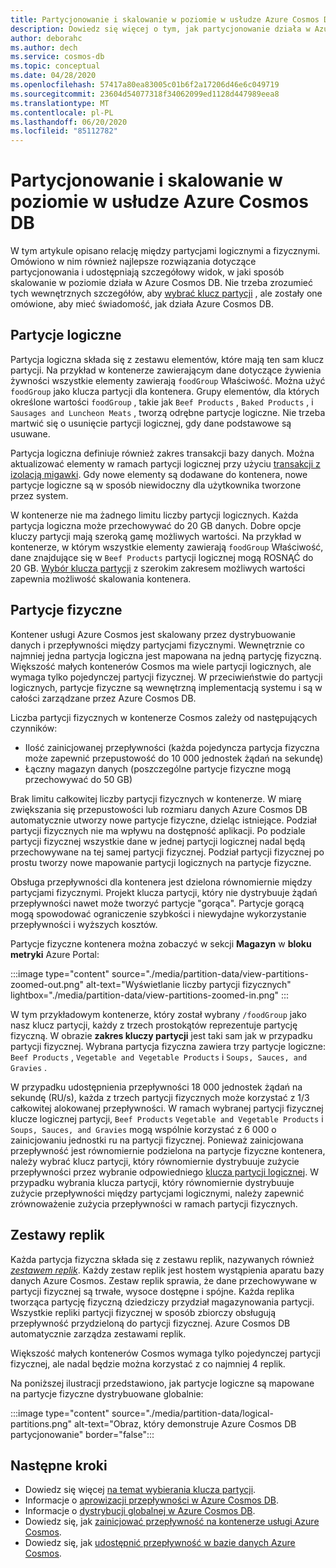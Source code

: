 ```yaml
---
title: Partycjonowanie i skalowanie w poziomie w usłudze Azure Cosmos DB
description: Dowiedz się więcej o tym, jak partycjonowanie działa w Azure Cosmos DB, jak skonfigurować partycjonowanie i klucze partycji oraz jak wybrać właściwy klucz partycji dla aplikacji.
author: deborahc
ms.author: dech
ms.service: cosmos-db
ms.topic: conceptual
ms.date: 04/28/2020
ms.openlocfilehash: 57417a80ea83005c01b6f2a17206d46e6c049719
ms.sourcegitcommit: 23604d54077318f34062099ed1128d447989eea8
ms.translationtype: MT
ms.contentlocale: pl-PL
ms.lasthandoff: 06/20/2020
ms.locfileid: "85112782"
---
```

# <a name="partitioning-and-horizontal-scaling-in-azure-cosmos-db"></a>Partycjonowanie i skalowanie w poziomie w usłudze Azure Cosmos DB

W tym artykule opisano relację między partycjami logicznymi a fizycznymi. Omówiono w nim również najlepsze rozwiązania dotyczące partycjonowania i udostępniają szczegółowy widok, w jaki sposób skalowanie w poziomie działa w Azure Cosmos DB. Nie trzeba zrozumieć tych wewnętrznych szczegółów, aby [wybrać klucz partycji](partitioning-overview.md#choose-partitionkey) , ale zostały one omówione, aby mieć świadomość, jak działa Azure Cosmos DB.

## <a name="logical-partitions"></a>Partycje logiczne

Partycja logiczna składa się z zestawu elementów, które mają ten sam klucz partycji. Na przykład w kontenerze zawierającym dane dotyczące żywienia żywności wszystkie elementy zawierają `foodGroup` Właściwość. Można użyć `foodGroup` jako klucza partycji dla kontenera. Grupy elementów, dla których określone wartości `foodGroup` , takie jak `Beef Products` , `Baked Products` , i `Sausages and Luncheon Meats` , tworzą odrębne partycje logiczne. Nie trzeba martwić się o usunięcie partycji logicznej, gdy dane podstawowe są usuwane.

Partycja logiczna definiuje również zakres transakcji bazy danych. Można aktualizować elementy w ramach partycji logicznej przy użyciu [transakcji z izolacją migawki](database-transactions-optimistic-concurrency.md). Gdy nowe elementy są dodawane do kontenera, nowe partycje logiczne są w sposób niewidoczny dla użytkownika tworzone przez system.

W kontenerze nie ma żadnego limitu liczby partycji logicznych. Każda partycja logiczna może przechowywać do 20 GB danych. Dobre opcje kluczy partycji mają szeroką gamę możliwych wartości. Na przykład w kontenerze, w którym wszystkie elementy zawierają `foodGroup` Właściwość, dane znajdujące się w `Beef Products` partycji logicznej mogą ROSNĄĆ do 20 GB. [Wybór klucza partycji](partitioning-overview.md#choose-partitionkey) z szerokim zakresem możliwych wartości zapewnia możliwość skalowania kontenera.

## <a name="physical-partitions"></a>Partycje fizyczne

Kontener usługi Azure Cosmos jest skalowany przez dystrybuowanie danych i przepływności między partycjami fizycznymi. Wewnętrznie co najmniej jedna partycja logiczna jest mapowana na jedną partycję fizyczną. Większość małych kontenerów Cosmos ma wiele partycji logicznych, ale wymaga tylko pojedynczej partycji fizycznej. W przeciwieństwie do partycji logicznych, partycje fizyczne są wewnętrzną implementacją systemu i są w całości zarządzane przez Azure Cosmos DB.

Liczba partycji fizycznych w kontenerze Cosmos zależy od następujących czynników:

- Ilość zainicjowanej przepływności (każda pojedyncza partycja fizyczna może zapewnić przepustowość do 10 000 jednostek żądań na sekundę)
- Łączny magazyn danych (poszczególne partycje fizyczne mogą przechowywać do 50 GB)

Brak limitu całkowitej liczby partycji fizycznych w kontenerze. W miarę zwiększania się przepustowości lub rozmiaru danych Azure Cosmos DB automatycznie utworzy nowe partycje fizyczne, dzieląc istniejące. Podział partycji fizycznych nie ma wpływu na dostępność aplikacji. Po podziale partycji fizycznej wszystkie dane w jednej partycji logicznej nadal będą przechowywane na tej samej partycji fizycznej. Podział partycji fizycznej po prostu tworzy nowe mapowanie partycji logicznych na partycje fizyczne.

Obsługa przepływności dla kontenera jest dzielona równomiernie między partycjami fizycznymi. Projekt klucza partycji, który nie dystrybuuje żądań przepływności nawet może tworzyć partycje "gorąca". Partycje gorącą mogą spowodować ograniczenie szybkości i niewydajne wykorzystanie przepływności i wyższych kosztów.

Partycje fizyczne kontenera można zobaczyć w sekcji **Magazyn** w **bloku metryki** Azure Portal:

:::image type="content" source="./media/partition-data/view-partitions-zoomed-out.png" alt-text="Wyświetlanie liczby partycji fizycznych" lightbox="./media/partition-data/view-partitions-zoomed-in.png" ::: 

W tym przykładowym kontenerze, który został wybrany `/foodGroup` jako nasz klucz partycji, każdy z trzech prostokątów reprezentuje partycję fizyczną. W obrazie **zakres kluczy partycji** jest taki sam jak w przypadku partycji fizycznej. Wybrana partycja fizyczna zawiera trzy partycje logiczne: `Beef Products` , `Vegetable and Vegetable Products` i `Soups, Sauces, and Gravies` .

W przypadku udostępnienia przepływności 18 000 jednostek żądań na sekundę (RU/s), każda z trzech partycji fizycznych może korzystać z 1/3 całkowitej alokowanej przepływności. W ramach wybranej partycji fizycznej klucze logicznej partycji, `Beef Products` `Vegetable and Vegetable Products` i `Soups, Sauces, and Gravies` mogą wspólnie korzystać z 6 000 o zainicjowaniu jednostki ru na partycji fizycznej. Ponieważ zainicjowana przepływność jest równomiernie podzielona na partycje fizyczne kontenera, należy wybrać klucz partycji, który równomiernie dystrybuuje zużycie przepływności przez wybranie odpowiedniego [klucza partycji logicznej](partitioning-overview.md#choose-partitionkey). W przypadku wybrania klucza partycji, który równomiernie dystrybuuje zużycie przepływności między partycjami logicznymi, należy zapewnić zrównoważenie zużycia przepływności w ramach partycji fizycznych.

## <a name="replica-sets"></a>Zestawy replik

Każda partycja fizyczna składa się z zestawu replik, nazywanych również [*zestawem replik*](global-dist-under-the-hood.md). Każdy zestaw replik jest hostem wystąpienia aparatu bazy danych Azure Cosmos. Zestaw replik sprawia, że dane przechowywane w partycji fizycznej są trwałe, wysoce dostępne i spójne. Każda replika tworząca partycję fizyczną dziedziczy przydział magazynowania partycji. Wszystkie repliki partycji fizycznej w sposób zbiorczy obsługują przepływność przydzieloną do partycji fizycznej. Azure Cosmos DB automatycznie zarządza zestawami replik.

Większość małych kontenerów Cosmos wymaga tylko pojedynczej partycji fizycznej, ale nadal będzie można korzystać z co najmniej 4 replik.

Na poniższej ilustracji przedstawiono, jak partycje logiczne są mapowane na partycje fizyczne dystrybuowane globalnie:

:::image type="content" source="./media/partition-data/logical-partitions.png" alt-text="Obraz, który demonstruje Azure Cosmos DB partycjonowanie" border="false":::

## <a name="next-steps"></a>Następne kroki

* Dowiedz się więcej [na temat wybierania klucza partycji](partitioning-overview.md#choose-partitionkey).
* Informacje o [aprowizacji przepływności w Azure Cosmos DB](request-units.md).
* Informacje o [dystrybucji globalnej w Azure Cosmos DB](distribute-data-globally.md).
* Dowiedz się, jak [zainicjować przepływność na kontenerze usługi Azure Cosmos](how-to-provision-container-throughput.md).
* Dowiedz się, jak [udostępnić przepływność w bazie danych Azure Cosmos](how-to-provision-database-throughput.md).
